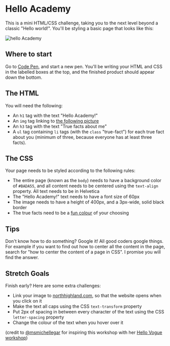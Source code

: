 # Hello Academy

This is a mini HTML/CSS challenge, taking you to the next level beyond a classic "Hello world!". You'll be styling a basic page that looks like this:

![hello Academy](https://user-images.githubusercontent.com/29730765/29187393-842ce910-7e07-11e7-94c8-ab744bb9a45e.png)

## Where to start

Go to [Code Pen](https://codepen.io/), and start a new pen. You'll be writing your HTML and CSS in the labelled boxes at the top, and the finished product should appear down the bottom.

## The HTML

You will need the following:

* An `h1` tag with the text "Hello Academy!"
* An `img` tag linking to [the following picture](https://user-images.githubusercontent.com/29730765/29186985-1485db36-7e06-11e7-9529-36a6007167eb.png)
* An `h3` tag with the text "True facts about me"
* A `ul` tag containing `li` tags (with the `class` "true-fact") for each true fact about you (minimum of three, because everyone has at least three facts).

## The CSS

Your page needs to be styled according to the following rules:

* The entire page (known as the `body`) needs to have a background color of `#BADA55`, and all content needs to be centered using the `text-align` property. All text needs to be in Helvetica
* The "Hello Academy!" text needs to have a font size of 60px
* The image needs to have a height of 400px, and a 3px-wide, solid black border
* The true facts need to be a [fun colour](https://www.w3schools.com/cssref/css_colors.asp) of your choosing

## Tips

Don't know how to do something? Google it! All good coders google things. For example if you want to find out how to center all the content in the page, search for "how to center the content of a page in CSS". I promise you will find the answer.

## Stretch Goals

Finish early? Here are some extra challenges:

* Link your image to [northhighland.com](https://www.northhighland.com), so that the website opens when you click on it
* Make the text all caps using the CSS `text-transform` property
* Put 2px of spacing in between every character of the text using the CSS `letter-spacing` property
* Change the colour of the text when you hover over it

(credit to [@msmichellegar](https://github.com/msmichellegar) for inspiring this workshop with her [Hello Vogue workshop](https://github.com/msmichellegar/hello-vogue))
